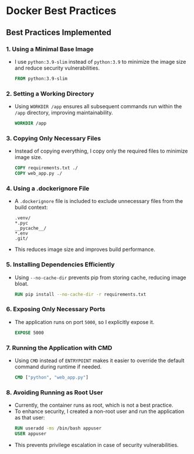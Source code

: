# Docker Best Practices

## Best Practices Implemented

### 1. **Using a Minimal Base Image**

- I use `python:3.9-slim` instead of `python:3.9` to minimize the image size and reduce security vulnerabilities.
  ```dockerfile
  FROM python:3.9-slim
  ```

### 2. **Setting a Working Directory**

- Using `WORKDIR /app` ensures all subsequent commands run within the `/app` directory, improving maintainability.
  ```dockerfile
  WORKDIR /app
  ```

### 3. **Copying Only Necessary Files**

- Instead of copying everything, I copy only the required files to minimize image size.
  ```dockerfile
  COPY requirements.txt ./
  COPY web_app.py ./
  ```

### 4. **Using a .dockerignore File**

- A `.dockerignore` file is included to exclude unnecessary files from the build context:
  ```plaintext
  .venv/
  *.pyc
  __pycache__/
  *.env
  .git/
  ```
- This reduces image size and improves build performance.

### 5. **Installing Dependencies Efficiently**

- Using `--no-cache-dir` prevents pip from storing cache, reducing image bloat.
  ```dockerfile
  RUN pip install --no-cache-dir -r requirements.txt
  ```

### 6. **Exposing Only Necessary Ports**

- The application runs on port `5000`, so I explicitly expose it.
  ```dockerfile
  EXPOSE 5000
  ```

### 7. **Running the Application with CMD**

- Using `CMD` instead of `ENTRYPOINT` makes it easier to override the default command during runtime if needed.
  ```dockerfile
  CMD ["python", "web_app.py"]
  ```

### 8. **Avoiding Running as Root User**

- Currently, the container runs as root, which is not a best practice.
- To enhance security, I created a non-root user and run the application as that user:
  ```dockerfile
  RUN useradd -ms /bin/bash appuser
  USER appuser
  ```
- This prevents privilege escalation in case of security vulnerabilities.

